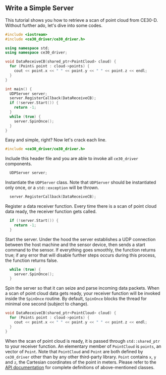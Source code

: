 ## Write a Simple Server

This tutorial shows you how to retrieve a scan of point cloud from CE30-D. Without further ado, let's dive into some codes.

```c++
#include <iostream>
#include <ce30_driver/ce30_driver.h>

using namespace std;
using namespace ce30_driver;

void DataReceiveCB(shared_ptr<PointCloud> cloud) {
  for (Point& point : cloud->points) {
    cout << point.x << " " << point.y << " " << point.z << endl;
  }
}

int main() {
  UDPServer server;
  server.RegisterCallback(DataReceiveCB);
  if (!server.Start()) {
    return -1;
  }
  while (true) {
   	server.SpinOnce();
  }
}
```

Easy and simple, right? Now let's crack each line.

```c++
#include <ce30_driver/ce30_driver.h>
```

Include this header file and you are able to invoke all `ce30_driver` components.

```c++
  UDPServer server;
```

Instantiate the `UDPServer` class. Note that `UDPServer` should be instantiated only once, or a `std::exception` will be thrown.

```c++
  server.RegisterCallback(DataReceiveCB);
```

Register a data receiver function. Every time there is a scan of point cloud data ready, the receiver function gets called.

```c++
  if (!server.Start()) {
    return -1;
  }
```

Start the server. Under the hood the server establishes a UDP connection between the host machine and the sensor device, then sends a start command to the sensor. If everything goes smoothly, the function returns true; if any error that will disable further steps occurs during this process, the function returns false.

```c++
  while (true) {
   	server.SpinOnce();
  }
```

Spin the server so that it can seize and parse incoming data packets. When a scan of point cloud data gets ready, your receiver function will be invoked inside the `SpinOnce` routine. By default, `SpinOnce` blocks the thread for minimal one second (subject to change).

```c++
void DataReceiveCB(shared_ptr<PointCloud> cloud) {
  for (Point& point : cloud->points) {
    cout << point.x << " " << point.y << " " << point.z << endl;
  }
}
```

When the scan of point cloud is ready, it is passed through `std::shared_ptr` to your receiver function. An elementary member of `PointCloud` is `points`, an vector of `Point`. Note that `PointCloud` and `Point` are both defined by `ce30_driver` other than by any other third-party library. `Point` contains `x`, `y` and `z`, the Cartesian coordinates of the point in meters. Please refer to the [API documentation](../api_doc/html/index.html) for complete definitions of above-mentioned classes.